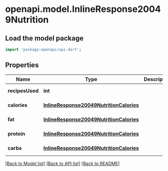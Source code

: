 # openapi.model.InlineResponse20049Nutrition

## Load the model package
```dart
import 'package:openapi/api.dart';
```

## Properties
Name | Type | Description | Notes
------------ | ------------- | ------------- | -------------
**recipesUsed** | **int** |  | [default to null]
**calories** | [**InlineResponse20049NutritionCalories**](InlineResponse20049NutritionCalories.md) |  | [default to null]
**fat** | [**InlineResponse20049NutritionCalories**](InlineResponse20049NutritionCalories.md) |  | [default to null]
**protein** | [**InlineResponse20049NutritionCalories**](InlineResponse20049NutritionCalories.md) |  | [default to null]
**carbs** | [**InlineResponse20049NutritionCalories**](InlineResponse20049NutritionCalories.md) |  | [default to null]

[[Back to Model list]](../README.md#documentation-for-models) [[Back to API list]](../README.md#documentation-for-api-endpoints) [[Back to README]](../README.md)


